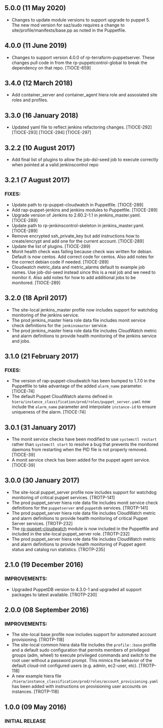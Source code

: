 ## 5.0.0 (11 May 2020)

 - Changes to update module versions to support upgrade to puppet 5. The new mod version for saz/sudo requires a change to site/profile/manifests/base.pp as noted in the Puppetfile.

## 4.0.0 (11 June 2019)

 - Changes to support version 4.0.0 of rp-terraform-puppetserver. These changes pull code in from the rp-puppetcontrol-global to break the dependency on that repo. [TIOCE-659]

## 3.4.0 (12 March 2018)

 - Add container_server and container_agent hiera role and assosiated site roles and profiles.

## 3.3.0 (16 January 2018)

- Updated yaml file to reflect jenkins refactoring changes. [TIOCE-292] [TIOCE-293] [TIOCE-294] [TIOCE-297]

## 3.2.2 (10 August 2017)

- Add final list of plugins to allow the job-dsl-seed job to execute correctly when pointed at a valid jenkinscontrol repo

## 3.2.1 (7 August 2017)

### FIXES:

- Update path to rp-puppet-cloudwatch in Puppetfile. [TIOCE-289]
- Add rap-puppet-jenkins and jenkins modules to Puppetfile. [TIOCE-289]
- Upgrade version of Jenkins to 2.60.2-1.1 in jenkins_master.yaml. [TIOCE-289]
- Update path to rp-jenkinscontrol-skeleton in jenkins_master.yaml. [TIOCE-289]
- Remove encrypted ssh_private_key but add instructions how to create/encrypt and add one for the current account. [TIOCE-289]
- Update the list of plugins. [TIOCE-289]
- Monit health check was failing because check was written for debian. Default is now centos. Add correct code for centos. Also add notes for the correct debian code if needed. [TIOCE-289]
- Cloudwatch metric_data and metric_alarms default to example job names. Use job-dsl-seed instead since this is a real job and we need to monitor it. Also add notes for how to add additional jobs to be monitored. [TIOCE-289]

## 3.2.0 (18 April 2017)
- The site-local jenkins_master profile now includes support for watchdog monitoring of the jenkins service.
- The prod jenkins_master hiera role data file includes monit service check definitions for the `jenkinsmaster` service.
- The prod jenkins_master hiera role data file includes CloudWatch metric and alarm definitions to provide health monitoring of the jenkins service and jobs.

## 3.1.0 (21 February 2017)

### FIXES:

- The version of rap-puppet-cloudwatch has been bumped to 1.7.0 in the Puppetfile to take advantage of the added `alarm_name` parameter. [TIOCE-74]
- The default Puppet CloudWatch alarms defined in `hiera/instance_classification/prod/roles/puppet_server.yaml` now include the `alarm_name` parameter and interpolate `instance-id` to ensure uniqueness of the alarm. [TIOCE-74]

## 3.0.1 (31 January 2017)
- The monit service checks have been modified to use `systemctl restart` rather than `systemctl start` to resolve a bug that prevents the monitored daemons from restarting when the PID file is not properly removed. [TIOCE-39]
- A monit service check has been added for the puppet agent service. [TIOCE-39]

## 3.0.0 (30 January 2017)
- The site-local puppet_server profile now includes support for watchdog monitoring of critical puppet services. [TROTP-141]
- The prod puppet_server hiera role data file includes monit service check definitions for the `puppetserver` and `puppetdb` services. [TROTP-141]
- The prod puppet_server hiera role data file includes CloudWatch metric and alarm definitions to provide health monitoring of critical Puppet Server services. [TROTP-232]
- The [rp-puppet-cloudwatch](https://github.com/elsevier-centraltechnology/rp-puppet-cloudwatch) module is now included in the Puppetfile and included in the site-local puppet_server role. [TROTP-232]
- The prod puppet_server hiera role data file includes CloudWatch metric and alarm definitions to provide health monitoring of Puppet agent status and catalog run statistics. [TROTP-235]

## 2.1.0 (19 December 2016)

### IMPROVEMENTS:
- Upgraded PuppetDB version to 4.3.0-1 and upgraded all support packages to latest available. [TROTP-230]

## 2.0.0 (08 September 2016)

### IMPROVEMENTS:
- The site-local base profile now includes support for automated account provisioning. [TROTP-118]
- The site-local common hiera data file includes the `profile::base` profile and a default sudo configuration that permits members of privileged groups (adm, wheel) to execute privileged commands and switch to the root user without a password prompt. This mimics the behavior of the default cloud-init configured users (e.g. admin, ec2-user, etc). [TROTP-118]
- A new example hiera file `/hiera/instance_classification/prod/roles/account_provisioning.yaml` has been added with instructions on provisioning user accounts on instances. [TROTP-118]

## 1.0.0 (09 May 2016)

### INITIAL RELEASE
